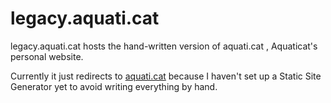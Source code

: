 # legacy.aquati.cat

legacy.aquati.cat hosts the hand-written version of aquati.cat , Aquaticat's personal website.

Currently it just redirects to [aquati.cat](https://aquati.cat) because I haven't set up a Static Site Generator yet to avoid writing everything by hand.
